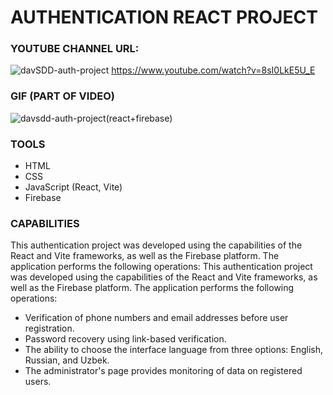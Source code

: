 # AUTHENTICATION REACT PROJECT

### YOUTUBE CHANNEL URL:
![davSDD-auth-project](https://github.com/DavlatbekRabbimov/Authentication-react-project/assets/110993036/c57ea529-8b1c-4682-95fd-0cda75d7b63e) https://www.youtube.com/watch?v=8sI0LkE5U_E

### GIF (PART OF VIDEO)
![davsdd-auth-project(react+firebase)](https://github.com/DavlatbekRabbimov/Authentication-react-project/assets/110993036/d68fde55-6ca6-44d9-973a-8627efcc2e5a)
### TOOLS
- HTML
- CSS
- JavaScript (React, Vite)
- Firebase
  
### CAPABILITIES
This authentication project was developed using the capabilities of the React and Vite frameworks, as well as the Firebase platform. 
The application performs the following operations:
This authentication project was developed using the capabilities of the React and Vite frameworks, as well as the Firebase platform. The application performs the following operations:

- Verification of phone numbers and email addresses before user registration.
- Password recovery using link-based verification.
- The ability to choose the interface language from three options: English, Russian, and Uzbek.
- The administrator's page provides monitoring of data on registered users.
